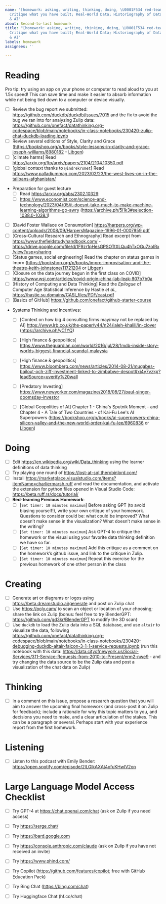 ```yaml
---
name: "[homework: asking, writing, thinking, doing, \U0001F534 red-teaming \U0001F608]
  Critique what you have built; Real-World Data; Historiography of Data, Incentives,
  & AI"
about: Second-to-last homework
title: "[homework: asking, writing, thinking, doing, \U0001F534 red-teaming \U0001F608]
  Critique what you have built; Real-World Data; Historiography of Data, Incentives,
  & AI"
labels: homework
assignees: ''

---
```


# Reading
Pro tip: try using an app on your phone or computer to read aloud to you at 1.5x speed! This can save time and make it easier to absorb information while not being tied down to a computer or device visually.
- [ ] Review the bug report we submitted: https://github.com/duckdb/duckdb/issues/7015 and the fix to avoid the bug we ran into for analyzing Zulip data: https://github.com/onefact/datathinking.org-codespace/blob/main/notebooks/in-class-notebooks/230420-zulip-chat-duckdb-loading.ipynb
- [ ] Review several editions of Style, Clarity and Grace (https://bookshop.org/p/books/style-lessons-in-clarity-and-grace-joseph-williams/8980182 - [Libgen](libgen.rs/search.php?req=style+clarity+grace))
- [ ] [climate harms] Read https://arxiv.org/ftp/arxiv/papers/2104/2104.10350.pdf
- [ ] [global context thanks to `@indrekromet`] Read https://www.palladiummag.com/2023/02/23/the-west-lives-on-in-the-talibans-afghanistan/ 
- Preparation for guest lecture
  - [ ] Read https://arxiv.org/abs/2302.10329
  - [ ] https://www.economist.com/science-and-technology/2023/04/05/it-doesnt-take-much-to-make-machine-learning-algorithms-go-awry (https://archive.ph/5l1k3#selection-1038.0-1038.1)
- [ ] [David Foster Wallace on Consumption] https://harpers.org/wp-content/uploads/2008/09/HarpersMagazine-1996-01-0007859.pdf
- [ ] [Cross-Cultural Research and Ethnography] Read excerpt from https://www.thefieldstudyhandbook.com/ - https://drive.google.com/file/d/1F9zr1pHesGPSOTtXLQu4hTxOGu7zoIRx/view?usp=sharing
- [ ] [Status games, social engineering] Read the chapter on status games in Impro (https://bookshop.org/p/books/impro-improvisation-and-the-theatre-keith-johnstone/11721204 or [Libgen](libgen.rs/search.php?req=+impro))
- [ ] [Closure on the data journey begun in the first class on COVID] https://www.wsj.com/articles/covid-origin-china-lab-leak-807b7b0a
- [ ] [History of Computing and Data Thinking] Read the _Epilogue_ of Computer Age Statistical Inference by Hastie _et al._, https://hastie.su.domains/CASI_files/PDF/casi.pdf
- [ ] [Basics of GitHub] https://github.com/onefact/github-starter-course
- Systems Thinking and Incentives:
  - [ ] [Context on how big 4 consulting firms may/may not be replaced by AI] https://www.lrb.co.uk/the-paper/v44/n24/laleh-khalili/in-clover (https://archive.ph/yC1YQ)
  - [ ] [High finance & geopolitics] https://www.theguardian.com/world/2016/jul/28/1mdb-inside-story-worlds-biggest-financial-scandal-malaysia
  - [ ] [High finance & geopolitics] https://www.bloomberg.com/news/articles/2014-08-21/mugabes-bailout-och-ziff-investment-linked-to-zimbabwe-despot#xj4y7vzkg?leadSource=uverify%20wall
  - [ ] [Predatory Investing] https://www.newyorker.com/magazine/2018/08/27/paul-singer-doomsday-investor
  - [ ] [Global Geopolitics of AI] Chapter 1 - China's Sputnik Moment - and Chapter 4 - A Tale of Two Countries - of Kai-Fu Lee's AI Superpowers (https://bookshop.org/p/books/ai-superpowers-china-silicon-valley-and-the-new-world-order-kai-fu-lee/6960836 or [Libgen](http://libgen.rs/search.php?req=ai+superpowers))


# Doing
- [ ] Edit https://en.wikipedia.org/wiki/Data_thinking using the learner definitions of data thinking
- [ ] Try playing one round of https://lost-at-sql.therobinlord.com/
- [ ] Install https://marketplace.visualstudio.com/items?itemName=charliermarsh.ruff and read the documentation, and activate the extension for python files opened in Visual Studio Code: https://beta.ruff.rs/docs/tutorial/
- [ ] **Red-teaming Previous Homework**: 
  - [ ] [`Set timer: 10 minutes maximum`] Before asking GPT (to avoid biasing yourself!), write your own critique of your homework. Questions to consider could be: what could be improved? What doesn’t make sense in the visualization? What doesn’t make sense in the writing?
  - [ ] [`Set timer: 10 minutes maximum`] Ask GPT-4 to critique the homework or the visual using your favorite data thinking definition we have so far.
  - [ ] [`Set timer: 10 minutes maximum`] Add this critique as a comment on the homework’s github issue, and link to the critique in Zulip.
  - [ ] [`Set timer: 10 minutes maximum`] Repeat this exercise for the previous homework of one other person in the class
  
# Creating
- [ ] Generate art or diagrams or logos using https://beta.dreamstudio.ai/generate and post on Zulip chat
- [ ] Use https://poly.cam/ to scan an object or location of your choosing; share the link on Zulip (bonus: feel free to try BlenderGPT: https://github.com/gd3kr/BlenderGPT to modify the 3D scan)
- [ ] Use `duckdb` to load the Zulip data into a SQL database, and use `altair` to visualize the data, following https://github.com/onefact/datathinking.org-codespace/blob/main/notebooks/in-class-notebooks/230420-debugging-duckdb-altair-falcon-3-1-1-service-requests.ipynb (run this notebook with this data: https://data.cityofnewyork.us/Social-Services/311-Service-Requests-from-2010-to-Present/erm2-nwe9 - and try changing the data source to be the Zulip data and post a visualization of the chat data on Zulip)

# Thinking
- [ ] In a comment on this issue, propose a research question that you will aim to answer the upcoming final homework (and cross-post it on Zulip for feedback); include a rationale for why this topic matters to you, and decisions you need to make, and a clear articulation of the stakes. This can be a paragraph or several. Perhaps start with your experience report from the first homework.

# Listening
- [ ] Listen to this podcast with Emily Bender: https://open.spotify.com/episode/2ILGlkAXAt4xfuKHwIV2on

# Large Language Model Access Checklist
- [ ] Try GPT-4 at https://chat.openai.com/chat (ask on Zulip if you need access)
- [ ] Try https://serge.chat/
- [ ] Try https://bard.google.com
- [ ] Try https://console.anthropic.com/claude (ask on Zulip if you have not received an invite)
- [ ] Try https://www.phind.com/
- [ ] Try Copilot (https://github.com/features/copilot; free with GitHub Education Pack)
- [ ] Try Bing Chat (https://bing.com/chat)
- [ ] Try Huggingface Chat (hf.co/chat)



